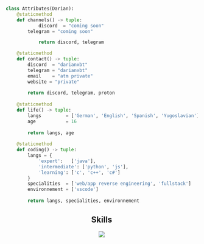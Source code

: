 <!-- <p align="center">
    <img alt="" src=https://img.shields.io/github/stars/dqryqn?style=for-the-badge&?affiliations=OWNER%2CCOLLABORATOR />
    <img alt="" src=https://komarev.com/ghpvc/?username=dqryqn&style=for-the-badge />
</p> -->

<p href="https://discord.gg/onlp" align="center">
    <img alt="" src=https://lanyard.cnrad.dev/api/715833900105990164>
</p>

```python
class Attributes(Darian):
	@staticmethod
	def channels() -> tuple:
            discord  = "coming soon"
	    telegram = "coming soon"

            return discord, telegram

	@staticmethod
	def contact() -> tuple:
	    discord  = "darianxbt"
	    telegram = "darianxbt"
	    email    = "atm private"
	    website = "private"
	    
	    return discord, telegram, proton
	
	@staticmethod
	def life() -> tuple:
		langs         = ['German', 'English', 'Spanish', 'Yugoslavian']
		age           = 16
		
		return langs, age
	
	@staticmethod
	def coding() -> tuple:
		langs = {
			'expert':   ['java'],
			'intermediate': ['python', 'js'],
			'learning': ['c', 'c++', 'c#']
		}
		specialities  = ['web/app reverse engineering', 'fullstack']
		environnement = ['vscode']
		
		return langs, specialities, environnement

```
<h2 align="center">Skills </h2>

<p align="center">
  <a href="https://skillicons.dev">
    <img src="https://skillicons.dev/icons?i=java,python,js,css,html" />
  </a>
</p>

<p href="https://discord.gg/onlp" align="center">
    <img alt="" src="https://github-readme-stats.vercel.app/api?username=darianxbt&theme=tokyonight&show_icons=true">
</p>
